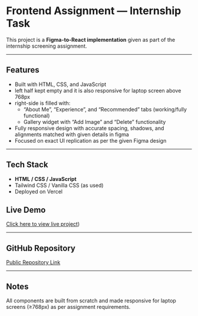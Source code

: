 # Frontend Assignment — Internship Task

This project is a **Figma-to-React implementation** given as part of the internship screening assignment.

---

##  Features
* Built with HTML, CSS, and JavaScript
* left half kept empty and it is also responsive for laptop screen above 768px
* right-side is filled with:
  - “About Me”, “Experience”, and “Recommended” tabs (working/fully functional)
  - Gallery widget with “Add Image” and “Delete” functionality
* Fully responsive design with accurate spacing, shadows, and alignments matched with given details in figma
* Focused on exact UI replication as per the given Figma design

---

##  Tech Stack
- **HTML / CSS / JavaScript**
- Tailwind CSS / Vanilla CSS (as used)
- Deployed on Vercel




##  Live Demo
 [Click here to view live project](https://assignment-flame-theta.vercel.app/))

---

## GitHub Repository
[Public Repository Link](https://github.com/taniya-patidar/Assignment)

---

##  Notes
All components are built from scratch and made responsive for laptop screens (≥768px) as per assignment requirements.
